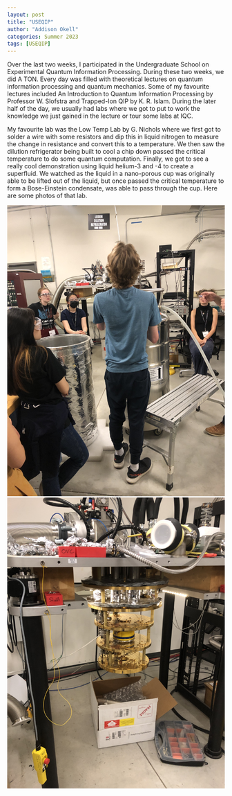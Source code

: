 ```yaml
---
layout: post
title: "USEQIP"
author: "Addison Okell"
categories: Summer 2023
tags: [USEQIP]
---
```


Over the last two weeks, I participated in the Undergraduate School on Experimental Quantum Information Processing. During these two weeks, we did A TON. Every day was filled with theoretical lectures on quantum 
information processing and quantum mechanics. Some of my favourite lectures included An Introduction to Quantum Information Processing by Professor W. Slofstra and Trapped-Ion QIP by K. R. Islam. During the later half 
of the day, we usually had labs where we got to put to work the knowledge we just gained in the lecture or tour some labs at IQC. 

My favourite lab was the Low Temp Lab by G. Nichols where we first got to solder a wire
with some resistors and dip this in liquid nitrogen to measure the change in resistance and convert this to a temperature. We then saw the dilution refrigerator being built to cool a chip down passed the critical 
temperature to do some quantum computation. Finally, we got to see a really cool demonstration using liquid helium-3 and -4 to create a superfluid. We watched as the liquid in a nano-porous cup was originally able
to be lifted out of the liquid, but once passed the critical temperature to form a Bose-Einstein condensate, was able to pass through the cup. Here are some photos of that lab.

![alt text](<https://github.com/addisonokell/Addison-Okell/blob/gh-pages/assets/img/IMG_4931.JPG> "Image meta title")
![alt text](<https://github.com/addisonokell/Addison-Okell/blob/gh-pages/assets/img/IMG_4937.JPG> "Image meta title")
